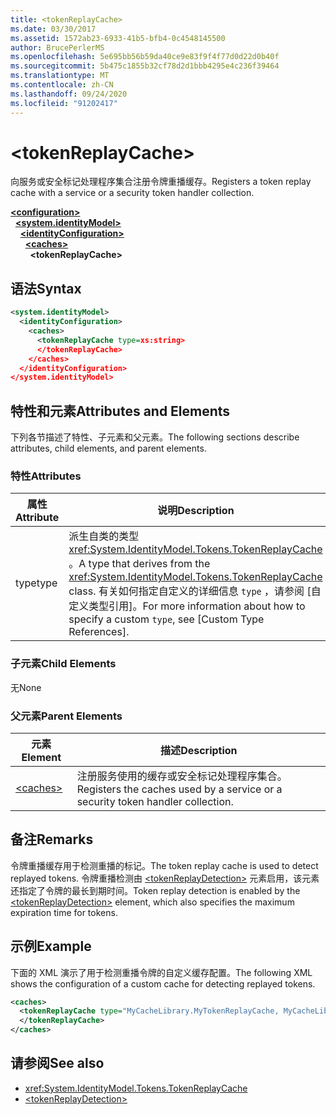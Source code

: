 ```yaml
---
title: <tokenReplayCache>
ms.date: 03/30/2017
ms.assetid: 1572ab23-6933-41b5-bfb4-0c4548145500
author: BrucePerlerMS
ms.openlocfilehash: 5e695bb56b59da40ce9e83f9f4f77d0d22d0b40f
ms.sourcegitcommit: 5b475c1855b32cf78d2d1bbb4295e4c236f39464
ms.translationtype: MT
ms.contentlocale: zh-CN
ms.lasthandoff: 09/24/2020
ms.locfileid: "91202417"
---
```

# \<tokenReplayCache>

<span data-ttu-id="4d1b4-101">向服务或安全标记处理程序集合注册令牌重播缓存。</span><span class="sxs-lookup"><span data-stu-id="4d1b4-101">Registers a token replay cache with a service or a security token handler collection.</span></span>  
  
[**\<configuration>**](../configuration-element.md)\
&nbsp;&nbsp;[**\<system.identityModel>**](system-identitymodel.md)\
&nbsp;&nbsp;&nbsp;&nbsp;[**\<identityConfiguration>**](identityconfiguration.md)\
&nbsp;&nbsp;&nbsp;&nbsp;&nbsp;&nbsp;[**\<caches>**](caches.md)\
&nbsp;&nbsp;&nbsp;&nbsp;&nbsp;&nbsp;&nbsp;&nbsp;**\<tokenReplayCache>**  
  
## <a name="syntax"></a><span data-ttu-id="4d1b4-102">语法</span><span class="sxs-lookup"><span data-stu-id="4d1b4-102">Syntax</span></span>  
  
```xml  
<system.identityModel>  
  <identityConfiguration>  
    <caches>  
      <tokenReplayCache type=xs:string>  
      </tokenReplayCache>  
    </caches>  
  </identityConfiguration>  
</system.identityModel>  
```  
  
## <a name="attributes-and-elements"></a><span data-ttu-id="4d1b4-103">特性和元素</span><span class="sxs-lookup"><span data-stu-id="4d1b4-103">Attributes and Elements</span></span>  

 <span data-ttu-id="4d1b4-104">下列各节描述了特性、子元素和父元素。</span><span class="sxs-lookup"><span data-stu-id="4d1b4-104">The following sections describe attributes, child elements, and parent elements.</span></span>  
  
### <a name="attributes"></a><span data-ttu-id="4d1b4-105">特性</span><span class="sxs-lookup"><span data-stu-id="4d1b4-105">Attributes</span></span>  
  
|<span data-ttu-id="4d1b4-106">属性</span><span class="sxs-lookup"><span data-stu-id="4d1b4-106">Attribute</span></span>|<span data-ttu-id="4d1b4-107">说明</span><span class="sxs-lookup"><span data-stu-id="4d1b4-107">Description</span></span>|  
|---------------|-----------------|  
|<span data-ttu-id="4d1b4-108">type</span><span class="sxs-lookup"><span data-stu-id="4d1b4-108">type</span></span>|<span data-ttu-id="4d1b4-109">派生自类的类型 <xref:System.IdentityModel.Tokens.TokenReplayCache> 。</span><span class="sxs-lookup"><span data-stu-id="4d1b4-109">A type that derives from the <xref:System.IdentityModel.Tokens.TokenReplayCache> class.</span></span> <span data-ttu-id="4d1b4-110">有关如何指定自定义的详细信息 `type` ，请参阅 [自定义类型引用]。</span><span class="sxs-lookup"><span data-stu-id="4d1b4-110">For more information about how to specify a custom `type`, see [Custom Type References].</span></span>
  
### <a name="child-elements"></a><span data-ttu-id="4d1b4-111">子元素</span><span class="sxs-lookup"><span data-stu-id="4d1b4-111">Child Elements</span></span>  

 <span data-ttu-id="4d1b4-112">无</span><span class="sxs-lookup"><span data-stu-id="4d1b4-112">None</span></span>  
  
### <a name="parent-elements"></a><span data-ttu-id="4d1b4-113">父元素</span><span class="sxs-lookup"><span data-stu-id="4d1b4-113">Parent Elements</span></span>  
  
|<span data-ttu-id="4d1b4-114">元素</span><span class="sxs-lookup"><span data-stu-id="4d1b4-114">Element</span></span>|<span data-ttu-id="4d1b4-115">描述</span><span class="sxs-lookup"><span data-stu-id="4d1b4-115">Description</span></span>|  
|-------------|-----------------|  
|[\<caches>](caches.md)|<span data-ttu-id="4d1b4-116">注册服务使用的缓存或安全标记处理程序集合。</span><span class="sxs-lookup"><span data-stu-id="4d1b4-116">Registers the caches used by a service or a security token handler collection.</span></span>|  
  
## <a name="remarks"></a><span data-ttu-id="4d1b4-117">备注</span><span class="sxs-lookup"><span data-stu-id="4d1b4-117">Remarks</span></span>  

 <span data-ttu-id="4d1b4-118">令牌重播缓存用于检测重播的标记。</span><span class="sxs-lookup"><span data-stu-id="4d1b4-118">The token replay cache is used to detect replayed tokens.</span></span> <span data-ttu-id="4d1b4-119">令牌重播检测由 [\<tokenReplayDetection>](tokenreplaydetection.md) 元素启用，该元素还指定了令牌的最长到期时间。</span><span class="sxs-lookup"><span data-stu-id="4d1b4-119">Token replay detection is enabled by the [\<tokenReplayDetection>](tokenreplaydetection.md) element, which also specifies the maximum expiration time for tokens.</span></span>  
  
## <a name="example"></a><span data-ttu-id="4d1b4-120">示例</span><span class="sxs-lookup"><span data-stu-id="4d1b4-120">Example</span></span>  

 <span data-ttu-id="4d1b4-121">下面的 XML 演示了用于检测重播令牌的自定义缓存配置。</span><span class="sxs-lookup"><span data-stu-id="4d1b4-121">The following XML shows the configuration of a custom cache for detecting replayed tokens.</span></span>  
  
```xml  
<caches>  
  <tokenReplayCache type="MyCacheLibrary.MyTokenReplayCache, MyCacheLibrary">  
  </tokenReplayCache>  
</caches>  
```  
  
## <a name="see-also"></a><span data-ttu-id="4d1b4-122">请参阅</span><span class="sxs-lookup"><span data-stu-id="4d1b4-122">See also</span></span>

- <xref:System.IdentityModel.Tokens.TokenReplayCache>
- [\<tokenReplayDetection>](tokenreplaydetection.md)
